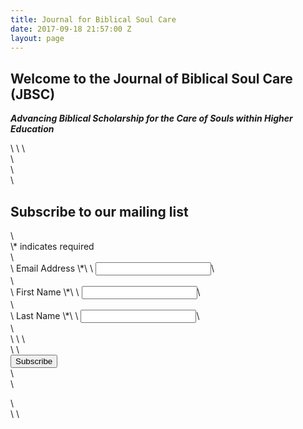 ```yaml
---
title: Journal for Biblical Soul Care
date: 2017-09-18 21:57:00 Z
layout: page
---
```


## Welcome to the Journal of Biblical Soul Care (JBSC)

***Advancing Biblical Scholarship for the Care of Souls within Higher Education***

<!-- Begin MailChimp Signup Form -->\
<link href="//cdn-images.mailchimp.com/embedcode/classic-10_7.css" rel="stylesheet" type="text/css">\
<style type="text/css">\
	#mc_embed_signup{background:#fff; clear:left; font:14px Helvetica,Arial,sans-serif; }\
	/\* Add your own MailChimp form style overrides in your site stylesheet or in this style block.\
	   We recommend moving this block and the preceding CSS link to the HEAD of your HTML file. \*/\
</style>\
<div id="mc_embed_signup">\
<form action="//masters.us8.list-manage.com/subscribe/post?u=4f96d3fd17d74906f25bf8219&amp;id=76ceff7a16" method="post" id="mc-embedded-subscribe-form" name="mc-embedded-subscribe-form" class="validate" target="_blank" novalidate>\
    <div id="mc_embed_signup_scroll">\
	<h2>Subscribe to our mailing list</h2>\
<div class="indicates-required"><span class="asterisk">\*</span> indicates required</div>\
<div class="mc-field-group">\
	<label for="mce-EMAIL">Email Address  <span class="asterisk">\*</span>\
</label>\
	<input type="email" value="" name="EMAIL" class="required email" id="mce-EMAIL">\
</div>\
<div class="mc-field-group">\
	<label for="mce-FNAME">First Name  <span class="asterisk">\*</span>\
</label>\
	<input type="text" value="" name="FNAME" class="required" id="mce-FNAME">\
</div>\
<div class="mc-field-group">\
	<label for="mce-LNAME">Last Name  <span class="asterisk">\*</span>\
</label>\
	<input type="text" value="" name="LNAME" class="required" id="mce-LNAME">\
</div>\
	<div id="mce-responses" class="clear">\
		<div class="response" id="mce-error-response" style="display:none"></div>\
		<div class="response" id="mce-success-response" style="display:none"></div>\
	</div>    <!-- real people should not fill this in and expect good things - do not remove this or risk form bot signups-->\
    <div style="position: absolute; left: -5000px;" aria-hidden="true"><input type="text" name="b_4f96d3fd17d74906f25bf8219_76ceff7a16" tabindex="-1" value=""></div>\
    <div class="clear"><input type="submit" value="Subscribe" name="subscribe" id="mc-embedded-subscribe" class="button"></div>\
    </div>\
</form>\
</div>\
<script type='text/javascript' src='//s3.amazonaws.com/downloads.mailchimp.com/js/mc-validate.js'></script><script type='text/javascript'>(function($) {window.fnames = new Array(); window.ftypes = new Array();fnames\[0\]='EMAIL';ftypes\[0\]='email';fnames\[1\]='FNAME';ftypes\[1\]='text';fnames\[2\]='LNAME';ftypes\[2\]='text';}(jQuery));var $mcj = jQuery.noConflict(true);</script>\
<!--End mc_embed_signup-->